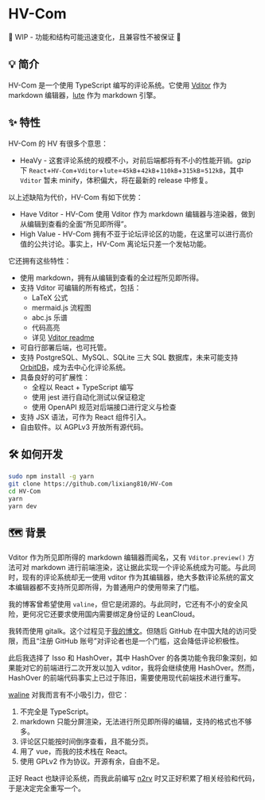 # HV-Com

🚧 WIP - 功能和结构可能迅速变化，且兼容性不被保证 🚧

## 💡 简介

HV-Com 是一个使用 TypeScript 编写的评论系统。它使用 [Vditor](https://github.com/Vanessa219/vditor) 作为 markdown 编辑器，[lute](https://github.com/88250/lute) 作为 markdown 引擎。

## ✨ 特性

HV-Com 的 HV 有很多个意思：

- HeaVy - 这套评论系统的规模不小，对前后端都将有不小的性能开销。gzip 下 `React`+`HV-Com`+`Vditor`+`lute`=`45kB`+`42kB`+`110kB`+`315kB`=`512kB`，其中 `Vditor` 暂未 minify，体积偏大，将在最新的 release 中修复。

以上述缺陷为代价，HV-Com 有如下优势：

- Have Vditor - HV-Com 使用 Vditor 作为 markdown 编辑器与渲染器，做到从编辑到查看的全面“所见即所得”。
- High Value - HV-Com 拥有不亚于论坛评论区的功能，在这里可以进行高价值的公共讨论。事实上，HV-Com 离论坛只差一个发帖功能。

它还拥有这些特性：

- 使用 markdown，拥有从编辑到查看的全过程所见即所得。
- 支持 Vditor 可编辑的所有格式，包括：
  - LaTeX 公式
  - mermaid.js 流程图
  - abc.js 乐谱
  - 代码高亮
  - 详见 [Vditor readme](https://github.com/Vanessa219/vditor)
- 可自行部署后端，也可托管。
- 支持 PostgreSQL、MySQL、SQLite 三大 SQL 数据库，未来可能支持 [OrbitDB](https://github.com/orbitdb/orbit-db)，成为去中心化评论系统。
- 具备良好的可扩展性：
  - 全程以 React + TypeScript 编写
  - 使用 jest 进行自动化测试以保证稳定
  - 使用 OpenAPI 规范对后端接口进行定义与检查
- 支持 JSX 语法，可作为 React 组件引入。
- 自由软件。以 AGPLv3 开放所有源代码。

## 🛠️ 如何开发

```bash
sudo npm install -g yarn
git clone https://github.com/lixiang810/HV-Com
cd HV-Com
yarn
yarn dev
```

## 🗺️ 背景

Vditor 作为所见即所得的 markdown 编辑器而闻名，又有 `Vditor.preview()` 方法可对 markdown 进行前端渲染，这让据此实现一个评论系统成为可能。与此同时，现有的评论系统却无一使用 vditor 作为其编辑器，绝大多数评论系统的富文本编辑器都不支持所见即所得，为普通用户的使用带来了门槛。

我的博客曾希望使用 `valine`，但它是闭源的。与此同时，它还有不小的安全风险，更何况它还要求使用国内需要绑定身份证的 LeanCloud。

我转而使用 gitalk。这个过程见于[我的博文](https://stblog.penclub.club/2020/Sakura/)。但随后 GitHub 在中国大陆的访问受限，而且“注册 GitHub 账号”对评论者也是一个门槛，这会降低评论积极性。

此后我选择了 Isso 和 HashOver，其中 HashOver 的各类功能令我印象深刻，如果能对它的前端进行二次开发以加入 vditor，我将会继续使用 HashOver。然而，HashOver 的前端代码事实上已过于陈旧，需要使用现代前端技术进行重写。

[waline](https://github.com/walinejs/waline) 对我而言有不小吸引力，但它：

1. 不完全是 TypeScript。
2. markdown 只能分屏渲染，无法进行所见即所得的编辑，支持的格式也不够多。
3. 评论区只能按时间倒序查看，且不能分页。
4. 用了 vue，而我的技术栈在 React。
5. 使用 GPLv2 作为协议。开源有余，自由不足。

正好 React 也缺评论系统，而我此前编写 [n2rv](https://github.com/lixiang810/n2rv) 时又正好积累了相关经验和代码，于是决定完全重写一个。
